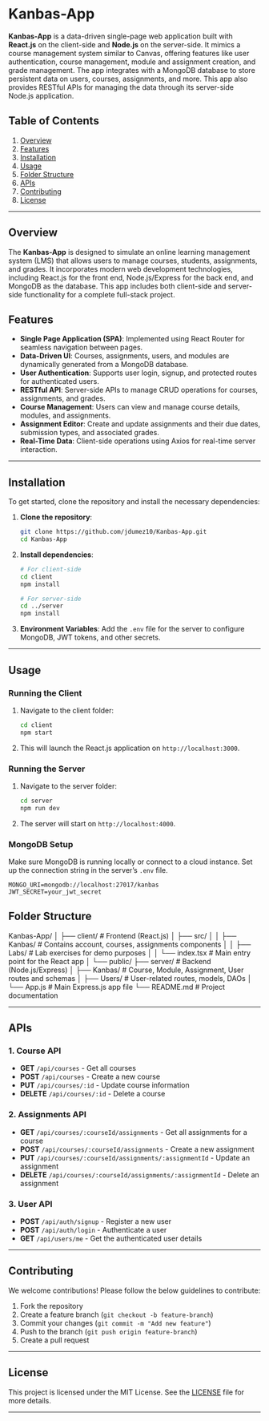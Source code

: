 # Kanbas-App

**Kanbas-App** is a data-driven single-page web application built with **React.js** on the client-side and **Node.js** on the server-side. It mimics a course management system similar to Canvas, offering features like user authentication, course management, module and assignment creation, and grade management. The app integrates with a MongoDB database to store persistent data on users, courses, assignments, and more. This app also provides RESTful APIs for managing the data through its server-side Node.js application.

## Table of Contents

1. [Overview](#overview)
2. [Features](#features)
3. [Installation](#installation)
4. [Usage](#usage)
5. [Folder Structure](#folder-structure)
6. [APIs](#apis)
7. [Contributing](#contributing)
8. [License](#license)

---

## Overview

The **Kanbas-App** is designed to simulate an online learning management system (LMS) that allows users to manage courses, students, assignments, and grades. It incorporates modern web development technologies, including React.js for the front end, Node.js/Express for the back end, and MongoDB as the database. This app includes both client-side and server-side functionality for a complete full-stack project.

## Features

- **Single Page Application (SPA)**: Implemented using React Router for seamless navigation between pages.
- **Data-Driven UI**: Courses, assignments, users, and modules are dynamically generated from a MongoDB database.
- **User Authentication**: Supports user login, signup, and protected routes for authenticated users.
- **RESTful API**: Server-side APIs to manage CRUD operations for courses, assignments, and grades.
- **Course Management**: Users can view and manage course details, modules, and assignments.
- **Assignment Editor**: Create and update assignments and their due dates, submission types, and associated grades.
- **Real-Time Data**: Client-side operations using Axios for real-time server interaction.
  
---

## Installation

To get started, clone the repository and install the necessary dependencies:

1. **Clone the repository**:

    ```bash
    git clone https://github.com/jdumez10/Kanbas-App.git
    cd Kanbas-App
    ```

2. **Install dependencies**:

    ```bash
    # For client-side
    cd client
    npm install

    # For server-side
    cd ../server
    npm install
    ```

3. **Environment Variables**:
   Add the `.env` file for the server to configure MongoDB, JWT tokens, and other secrets.

---

## Usage

### Running the Client

1. Navigate to the client folder:
    ```bash
    cd client
    npm start
    ```

2. This will launch the React.js application on `http://localhost:3000`.

### Running the Server

1. Navigate to the server folder:
    ```bash
    cd server
    npm run dev
    ```

2. The server will start on `http://localhost:4000`.

### MongoDB Setup

Make sure MongoDB is running locally or connect to a cloud instance. Set up the connection string in the server’s `.env` file.

```env
MONGO_URI=mongodb://localhost:27017/kanbas
JWT_SECRET=your_jwt_secret
```

## Folder Structure

Kanbas-App/
│
├── client/             # Frontend (React.js)
│   ├── src/
│   │   ├── Kanbas/     # Contains account, courses, assignments components
│   │   ├── Labs/       # Lab exercises for demo purposes
│   │   └── index.tsx   # Main entry point for the React app
│   └── public/
├── server/             # Backend (Node.js/Express)
│   ├── Kanbas/         # Course, Module, Assignment, User routes and schemas
│   ├── Users/          # User-related routes, models, DAOs
│   └── App.js          # Main Express.js app file
└── README.md           # Project documentation

---

## APIs

### 1. **Course API**
- **GET** `/api/courses` - Get all courses
- **POST** `/api/courses` - Create a new course
- **PUT** `/api/courses/:id` - Update course information
- **DELETE** `/api/courses/:id` - Delete a course

### 2. **Assignments API**
- **GET** `/api/courses/:courseId/assignments` - Get all assignments for a course
- **POST** `/api/courses/:courseId/assignments` - Create a new assignment
- **PUT** `/api/courses/:courseId/assignments/:assignmentId` - Update an assignment
- **DELETE** `/api/courses/:courseId/assignments/:assignmentId` - Delete an assignment

### 3. **User API**
- **POST** `/api/auth/signup` - Register a new user
- **POST** `/api/auth/login` - Authenticate a user
- **GET** `/api/users/me` - Get the authenticated user details

---

## Contributing

We welcome contributions! Please follow the below guidelines to contribute:

1. Fork the repository
2. Create a feature branch (`git checkout -b feature-branch`)
3. Commit your changes (`git commit -m "Add new feature"`)
4. Push to the branch (`git push origin feature-branch`)
5. Create a pull request

---

## License

This project is licensed under the MIT License. See the [LICENSE](LICENSE) file for more details.

---





